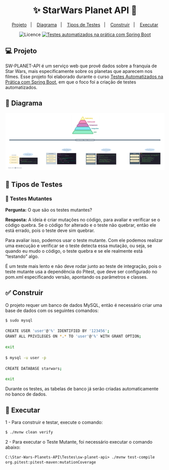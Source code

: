 <h1 align="center">
  ✨ StarWars Planet API 🚀
</h1>

<p align="center">
  <a href="#-Projeto">Projeto</a>&nbsp;&nbsp;&nbsp;|&nbsp;&nbsp;&nbsp;
  <a href="#-Diagrama">Diagrama</a>&nbsp;&nbsp;&nbsp;|&nbsp;&nbsp;&nbsp;
  <a href="#-Tipos-de-Testes">Tipos de Testes</a>&nbsp;&nbsp;&nbsp;|&nbsp;&nbsp;&nbsp;
  <a href="#-Construir">Construir</a>&nbsp;&nbsp;&nbsp;|&nbsp;&nbsp;&nbsp;
  <a href="#-Executar">Executar</a>
</p>

<p align="center">
  <img alt="Licence" src="https://img.shields.io/static/v1?label=Licence&message=MIT&color=8257E5&labelColor=000000">
  <a href="https://www.udemy.com/course/testes-automatizados-na-pratica-com-spring-boot/?referralCode=7F6C5AA14AE558497FE0">
    <img src="https://img.shields.io/static/v1?label=Curso na Udemy&message=Testes Automatizados com Spring Boot&color=8257E5&labelColor=000000" alt="Testes automatizados na prática com Spring Boot" />
  </a>
</p>


## 💻 Projeto

SW-PLANET-API é um serviço web que provê dados sobre a franquia de Star Wars, mais especificamente sobre os planetas que aparecem nos filmes. Esse projeto foi elaborado durante o curso [Testes Automatizados na Prática com Spring Boot](https://www.udemy.com/course/testes-automatizados-na-pratica-com-spring-boot/?referralCode=7F6C5AA14AE558497FE0), em que o foco foi a criação de testes automatizados.</br>


## 📜 Diagrama
![img.png](img.png)

## 🧪 Tipos de Testes

### 🧟 Testes Mutantes
**Pergunta:** O que são os testes mutantes?

**Resposta:** A ideia é criar mutações no código, para avaliar e verificar se o código quebra. Se o código for alterado e o teste não quebrar, então ele está errado, pois o teste deve sim quebrar.

Para avaliar isso, podemos usar o teste mutante. Com ele podemos realizar uma execução e verificar se o teste detecta essa mutação, ou seja, se quando eu mudo o código, o teste quebra e se ele realmente está “testando” algo.

É um teste mais lento e não deve rodar junto ao teste de integração, pois o teste mutante usa a dependência do Pitest, que deve ser configurado no pom.xml especificando versão, apontando os parâmetros e classes.


## ✅ Construir

O projeto requer um banco de dados MySQL, então é necessário criar uma base de dados com os seguintes comandos:
```sh
$ sudo mysql

CREATE USER 'user'@'%' IDENTIFIED BY '123456';
GRANT ALL PRIVILEGES ON *.* TO 'user'@'%' WITH GRANT OPTION;

exit

$ mysql -u user -p

CREATE DATABASE starwars;

exit
```
Durante os testes, as tabelas de banco já serão criadas automaticamente no banco de dados.


## 🚀 Executar

1 - Para construir e testar, execute o comando:
```sh
$ ./mvnw clean verify
```

2 - Para executar o Teste Mutante, foi necessário executar o comando abaixo:
```
C:\Star-Wars-Planets-API\Testes\sw-planet-api> ./mvnw test-compile org.pitest:pitest-maven:mutationCoverage
```

